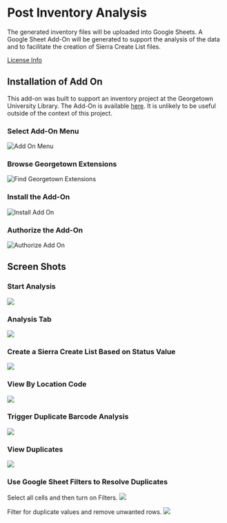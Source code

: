 # Post Inventory Analysis

The generated inventory files will be uploaded into Google Sheets.  A Google Sheet Add-On will be generated to support the analysis of the 
data and to facilitate the creation of Sierra Create List files.

[License Info](LICENSE.md)

## Installation of Add On
This add-on was built to support an inventory project at the Georgetown University Library.  The Add-On is available [here](https://chrome.google.com/webstore/detail/georgetown-library-invent/allalkpfmgndcgokflbmegganieinclk?utm_source=permalink).  It is unlikely to be useful outside of the context of this project.

### Select Add-On Menu
![Add On Menu](gs-addon/screenshots/install1.jpg)

### Browse Georgetown Extensions
![Find Georgetown Extensions](gs-addon/screenshots/install2.jpg)

### Install the Add-On
![Install Add On](gs-addon/screenshots/install3.jpg)

### Authorize the Add-On
![Authorize Add On](gs-addon/screenshots/install4.jpg)

## Screen Shots

### Start Analysis

![](gs-addon/screenshots/screen1.jpg)

### Analysis Tab

![](gs-addon/screenshots/screen2.jpg)

### Create a Sierra Create List Based on Status Value
![](gs-addon/screenshots/screen3.jpg)

### View By Location Code
![](gs-addon/screenshots/screen4.jpg)

### Trigger Duplicate Barcode Analysis
![](gs-addon/screenshots/screen5.jpg)

### View Duplicates
![](gs-addon/screenshots/screen6.jpg)

### Use Google Sheet Filters to Resolve Duplicates
Select all cells and then turn on Filters.
![](gs-addon/screenshots/screen7.jpg)

Filter for duplicate values and remove unwanted rows.
![](gs-addon/screenshots/screen8.jpg)
